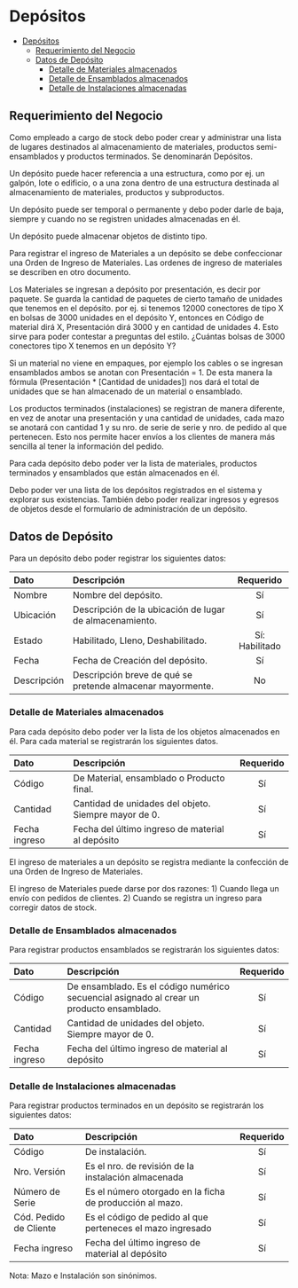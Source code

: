 # Depósitos

- [Depósitos](#depósitos)
  - [Requerimiento del Negocio](#requerimiento-del-negocio)
  - [Datos de Depósito](#datos-de-depósito)
    - [Detalle de Materiales almacenados](#detalle-de-materiales-almacenados)
    - [Detalle de Ensamblados almacenados](#detalle-de-ensamblados-almacenados)
    - [Detalle de Instalaciones almacenadas](#detalle-de-instalaciones-almacenadas)

<a name='requerimiento-del-negocio'></a>

## Requerimiento del Negocio

Como empleado a cargo de stock debo poder crear y administrar una lista de lugares destinados al almacenamiento de materiales, productos semi-ensamblados y productos terminados. Se denominarán Depósitos.

Un depósito puede hacer referencia a una estructura, como por ej. un galpón, lote o edificio, o a una zona dentro de una estructura destinada al almacenamiento de materiales, productos y subproductos.

Un depósito puede ser temporal o permanente y debo poder darle de baja, siempre y cuando no se registren unidades almacenadas en él.

Un depósito puede almacenar objetos de distinto tipo.

Para registrar el ingreso de Materiales a un depósito se debe confeccionar una Orden de Ingreso de Materiales. Las ordenes de ingreso de materiales se describen en otro documento.

Los Materiales se ingresan a depósito por presentación, es decir por paquete. Se guarda la cantidad de paquetes de cierto tamaño de unidades que tenemos en el depósito. por ej. si tenemos 12000 conectores de tipo X en bolsas de 3000 unidades en el depósito Y, entonces en Código de material dirá X, Presentación dirá 3000 y en cantidad de unidades 4. Esto sirve para poder contestar a preguntas del estilo. ¿Cuántas bolsas de 3000 conectores tipo X tenemos en un depósito Y?

Si un material no viene en empaques, por ejemplo los cables o se ingresan ensamblados ambos se anotan con Presentación = 1. De esta manera la fórmula (Presentación * [Cantidad de unidades]) nos dará el total de unidades que se han almacenado de un material o ensamblado.

Los productos terminados (instalaciones) se registran de manera diferente, en vez de anotar una presentación y una cantidad de unidades, cada mazo se anotará con cantidad 1 y su nro. de serie de serie y nro. de pedido al que pertenecen. Esto nos permite hacer envíos a los clientes de manera más sencilla al tener la información del pedido.

Para cada depósito debo poder ver la lista de materiales, productos terminados y ensamblados que están almacenados en él.

Debo poder ver una lista de los depósitos registrados en el sistema y explorar sus existencias. También debo poder realizar ingresos y egresos de objetos desde el formulario de administración de un depósito.


<a name='datos-de-depositos'></a>

## Datos de Depósito

Para un depósito debo poder registrar los siguientes datos:

| Dato | Descripción | Requerido |
| :--  | :------     | :--:  |
| Nombre | Nombre del depósito. | Sí |
| Ubicación | Descripción de la ubicación de lugar de almacenamiento. | Sí |
| Estado | Habilitado, Lleno, Deshabilitado. | Sí: Habilitado |
| Fecha | Fecha de Creación del depósito. | Sí |
| Descripción | Descripción breve de qué se pretende almacenar mayormente. | No |


<a name='detalle-de-objetos-almacenados'></a>

### Detalle de Materiales almacenados

Para cada depósito debo poder ver la lista de los objetos almacenados en él. Para cada material se registrarán los siguientes datos.

| Dato | Descripción | Requerido |
| :--  | :------     | :--:  |
| Código | De Material, ensamblado o Producto final. | Sí |
| Cantidad | Cantidad de unidades del objeto. Siempre mayor de 0. | Sí |
| Fecha ingreso | Fecha del último ingreso de material al depósito | Sí |

El ingreso de materiales a un depósito se registra mediante la confección de una Orden de Ingreso de Materiales. 

El ingreso de Materiales puede darse por dos razones: 1) Cuando llega un envío con pedidos de clientes. 2) Cuando se registra un ingreso para corregir datos de stock.

<a name='detalle-de-ensamblados-almacenados'></a>

### Detalle de Ensamblados almacenados

Para registrar productos ensamblados se registrarán los siguientes datos:

| Dato | Descripción | Requerido |
| :--  | :------     | :--:  |
| Código | De ensamblado. Es el código numérico secuencial asignado al crear un producto ensamblado. | Sí |
| Cantidad | Cantidad de unidades del objeto. Siempre mayor de 0. | Sí |
| Fecha ingreso | Fecha del último ingreso de material al depósito | Sí |

<a name='detalle-de-instalaciones-almacenadas'></a>

### Detalle de Instalaciones almacenadas

Para registrar productos terminados en un depósito se registrarán los siguientes datos:

| Dato | Descripción | Requerido |
| :--  | :------     | :--:  |
| Código | De instalación. | Sí |
| Nro. Versión | Es el nro. de revisión de la instalación almacenada | Sí |
| Número de Serie | Es el número otorgado en la ficha de producción al mazo. | Sí |
| Cód. Pedido de Cliente | Es el código de pedido al que perteneces el mazo ingresado | Sí |
| Fecha ingreso | Fecha del último ingreso de material al depósito | Sí |

Nota: Mazo e Instalación son sinónimos.






































